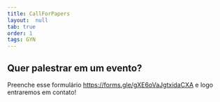 ```yaml
---
title: CallForPapers
layout:  null
tab: true
order: 1
tags: GYN
---
```


## Quer palestrar em um evento?

Preenche esse formulário https://forms.gle/gXE6oVaJgtxidaCXA e logo entraremos em contato!